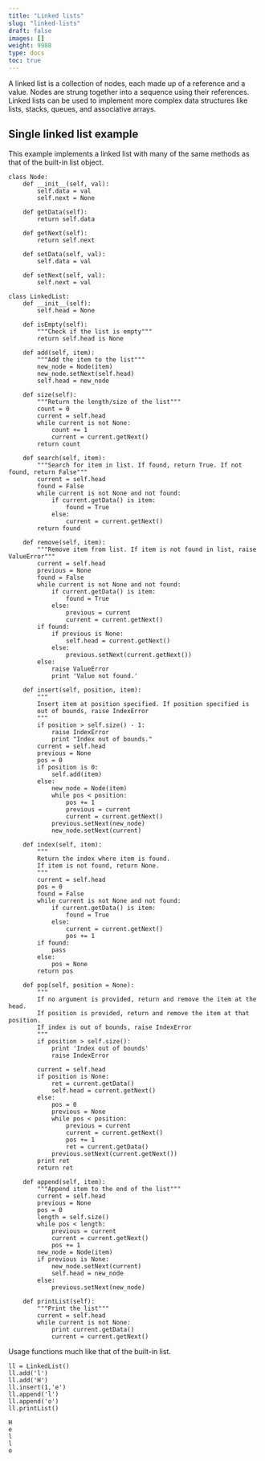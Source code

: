 ```yaml
---
title: "Linked lists"
slug: "linked-lists"
draft: false
images: []
weight: 9988
type: docs
toc: true
---
```


A linked list is a collection of nodes, each made up of a reference and a value. Nodes are strung together into a sequence using their references. Linked lists can be used to implement more complex data structures like lists, stacks, queues, and associative arrays.


## Single linked list example
This example implements a linked list with many of the same methods as that of the built-in list object.

    class Node:
        def __init__(self, val):
            self.data = val
            self.next = None
    
        def getData(self):
            return self.data
    
        def getNext(self):
            return self.next
    
        def setData(self, val):
            self.data = val
    
        def setNext(self, val):
            self.next = val
    
    class LinkedList:
        def __init__(self):
            self.head = None
    
        def isEmpty(self):
            """Check if the list is empty"""
            return self.head is None
    
        def add(self, item):
            """Add the item to the list"""
            new_node = Node(item)
            new_node.setNext(self.head)
            self.head = new_node
    
        def size(self):
            """Return the length/size of the list"""
            count = 0
            current = self.head
            while current is not None:
                count += 1
                current = current.getNext()
            return count
    
        def search(self, item):
            """Search for item in list. If found, return True. If not found, return False"""
            current = self.head
            found = False
            while current is not None and not found:
                if current.getData() is item:
                    found = True
                else:
                    current = current.getNext()
            return found
    
        def remove(self, item):
            """Remove item from list. If item is not found in list, raise ValueError"""
            current = self.head
            previous = None
            found = False
            while current is not None and not found:
                if current.getData() is item:
                    found = True
                else:
                    previous = current
                    current = current.getNext()
            if found:
                if previous is None:
                    self.head = current.getNext()
                else:
                    previous.setNext(current.getNext())
            else:
                raise ValueError
                print 'Value not found.'
    
        def insert(self, position, item):
            """
            Insert item at position specified. If position specified is
            out of bounds, raise IndexError
            """
            if position > self.size() - 1:
                raise IndexError
                print "Index out of bounds."
            current = self.head
            previous = None
            pos = 0
            if position is 0:
                self.add(item)
            else:
                new_node = Node(item)
                while pos < position:
                    pos += 1
                    previous = current
                    current = current.getNext()
                previous.setNext(new_node)
                new_node.setNext(current)
    
        def index(self, item):
            """
            Return the index where item is found.
            If item is not found, return None.
            """
            current = self.head
            pos = 0
            found = False
            while current is not None and not found:
                if current.getData() is item:
                    found = True
                else:
                    current = current.getNext()
                    pos += 1
            if found:
                pass
            else:
                pos = None
            return pos
    
        def pop(self, position = None):
            """
            If no argument is provided, return and remove the item at the head. 
            If position is provided, return and remove the item at that position.
            If index is out of bounds, raise IndexError
            """
            if position > self.size():
                print 'Index out of bounds'
                raise IndexError
                
            current = self.head
            if position is None:
                ret = current.getData()
                self.head = current.getNext()
            else:
                pos = 0
                previous = None
                while pos < position:
                    previous = current
                    current = current.getNext()
                    pos += 1
                    ret = current.getData()
                previous.setNext(current.getNext())
            print ret
            return ret
    
        def append(self, item):
            """Append item to the end of the list"""
            current = self.head
            previous = None
            pos = 0
            length = self.size()
            while pos < length:
                previous = current
                current = current.getNext()
                pos += 1
            new_node = Node(item)
            if previous is None:
                new_node.setNext(current)
                self.head = new_node
            else:
                previous.setNext(new_node)
    
        def printList(self):
            """Print the list"""
            current = self.head
            while current is not None:
                print current.getData()
                current = current.getNext()

Usage functions much like that of the built-in list.

    ll = LinkedList()
    ll.add('l')
    ll.add('H')
    ll.insert(1,'e')
    ll.append('l')
    ll.append('o')
    ll.printList()

    H
    e
    l
    l
    o

